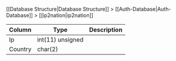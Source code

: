 [[Database Structure|Database Structure]] > [[Auth-Database|Auth-Database]] > [[ip2nation|ip2nation]]

Column | Type | Description
--- | --- | ---
Ip | int(11) unsigned | 
Country | char(2) | 
